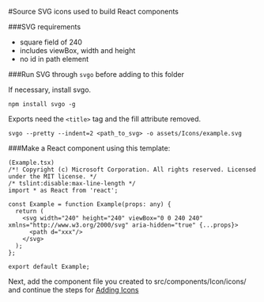 #Source SVG icons used to build React components

###SVG requirements
 - square field of 240
 - includes viewBox, width and height
 - no id in path element

###Run SVG through `svgo` before adding to this folder

If necessary, install svgo.

```
npm install svgo -g
```

Exports need the `<title>` tag and the fill attribute removed.

```
svgo --pretty --indent=2 <path_to_svg> -o assets/Icons/example.svg
```

###Make a React component using this template:

```
(Example.tsx)
/*! Copyright (c) Microsoft Corporation. All rights reserved. Licensed under the MIT license. */
/* tslint:disable:max-line-length */
import * as React from 'react';

const Example = function Example(props: any) {
  return (
    <svg width="240" height="240" viewBox="0 0 240 240" xmlns="http://www.w3.org/2000/svg" aria-hidden="true" {...props}>
      <path d="xxx"/>
    </svg>
  );
};

export default Example;
```

Next, add the component file you created to src/components/Icon/icons/ and continue the steps for [Adding Icons](https://github.com/Microsoft/YamUI#adding-icons)


